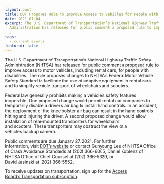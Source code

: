 ```yaml
---
layout: post
title: DOT Proposes Rule to Improve Access to Vehicles for People with Disabilities
date: 2021-01-04
excerpt: The U.S. Department of Transportation’s National Highway Traffic Safety
  Administration has released for public comment a proposed rule to improve . .
  .
tags:
  - current events
featured: false
---
```

The U.S. Department of Transportation’s National Highway Traffic Safety Administration (NHTSA) has released for public comment a [proposed rule](http://www.federalregister.gov/documents/2020/12/28/2020-28648/make-inoperative-exemptions-vehicle-modifications-to-accommodate-people-with-disabilities) to improve access to motor vehicles, including rental cars, for people with disabilities. The rule proposes changes to NHTSA’s Federal Motor Vehicle Safety Standard to facilitate the use of adaptive equipment in rental cars and to simplify vehicle transport of wheelchairs and scooters. 

Federal law generally prohibits making a vehicle’s safety features inoperable. One proposed change would permit rental car companies to temporarily disable a driver’s air bag to install hand controls. In an accident, the deployment of the knee bolster air bag can result in the hand controls hitting and injuring the driver. A second proposed change would allow installation of rear-mounted transporters for wheelchairs and scooters. These transporters may obstruct the view of a vehicle’s backup camera.  

Public comments are due January 27, 2021. For further information, visit [DOT’s website](https://www.nhtsa.gov/press-releases/rule-proposed-expand-mobility-people-with-disabilities) or contact Gunyoung Lee of NHTSA Office of Crash Avoidance Standards at (202) 366-6005, Daniel Koblenz of NHTSA Office of Chief Counsel at (202) 366-5329, or David Jasinski at (202) 366-5552.

To receive updates on transportation, sign up for the [Access Board’s Transportation subscription](https://public.govdelivery.com/accounts/USACCESS/subscriber/new?topic_id=USACCESS_13).
